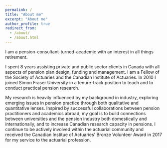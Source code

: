 ```yaml
---
permalink: /
title: "About me"
excerpt: "About me"
author_profile: true
redirect_from: 
  - /about/
  - /about.html
---
```


I am a pension-consultant-turned-academic with an interest in all things retirement. 

I spent 8 years assisting private and public sector clients in Canada with all aspects of pension plan design, funding and management. I am a Fellow of the Society of Actuaries and the Canadian Institute of Actuaries. In 2010 I joined Simon Fraser University in a tenure-track position to teach and to conduct practical pension research. 

My research is heavily influenced by my background in industry, exploring emerging issues in pension practice through both qualitative and quantitative lenses. Inspired by successful collaborations between pension practitioners and academics abroad, my goal is to build connections between universities and the pension industry both domestically and internationally, and to increase Canadian research capacity in pensions. I continue to be actively involved within the actuarial community and received the Canadian Institue of Actuaries' Bronze Volunteer Award in 2017 for my service to the actuarial profession.



